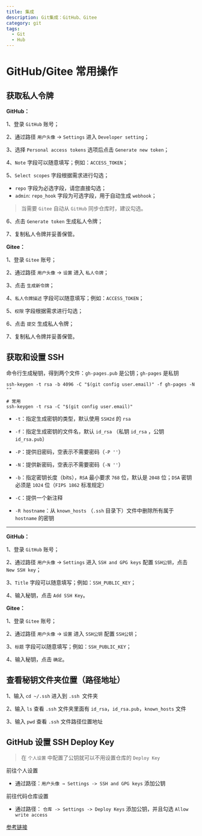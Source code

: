 ```yaml
---
title: 集成
description: Git集成：GitHub、Gitee
category: git
tags:
  - Git
  - Hub
---
```


# GitHub/Gitee 常用操作

## 获取私人令牌

**GitHub：**

1、登录 `GitHub` 账号；

2、通过路径 `用户头像` → `Settings` 进入 `Developer setting`；

3、选择 `Personal access tokens` 选项后点击 `Generate new token`；

4、`Note` 字段可以随意填写；例如：`ACCESS_TOKEN`；

5、`Select scopes` 字段根据需求进行勾选；

- `repo` 字段为必选字段，请您直接勾选；
- `admin`: `repo_hook` 字段为可选字段，用于自动生成 `webhook`；

> 当需要 `Gitee` 自动从 `GitHub` 同步仓库时，建议勾选。

6、点击 `Generate token` 生成私人令牌；

7、复制私人令牌并妥善保管。

**Gitee：**

1、登录 `Gitee` 账号；

2、通过路径 `用户头像` → `设置` 进入 `私人令牌`；

3、点击 `生成新令牌`；

4、`私人令牌描述` 字段可以随意填写；例如：`ACCESS_TOKEN`；

5、`权限` 字段根据需求进行勾选；

6、点击 `提交` 生成私人令牌；

7、复制私人令牌并妥善保管。

## 获取和设置 SSH

命令行生成秘钥，得到两个文件：`gh-pages.pub` 是公钥；`gh-pages` 是私钥

```shell
ssh-keygen -t rsa -b 4096 -C "$(git config user.email)" -f gh-pages -N ""

# 常用
ssh-keygen -t rsa -C "$(git config user.email)"
```

- `-t`：指定生成密钥的类型，默认使用 `SSH2d` 的 `rsa`

- `-f`：指定生成密钥的文件名，默认 `id_rsa` （私钥 `id_rsa` ，公钥 `id_rsa.pub`）

- `-P`：提供旧密码，空表示不需要密码（`-P ''`）

- `-N`：提供新密码，空表示不需要密码（`-N ''`）

- `-b`：指定密钥长度（bits），`RSA` 最小要求 `768` 位，默认是 `2048` 位；`DSA` 密钥必须是 `1024` 位（`FIPS 1862` 标准规定）

- `-C`：提供一个新注释

- `-R hostname`：从 `known_hosts` （`.ssh` 目录下）文件中删除所有属于 `hostname` 的密钥

---

**GitHub：**

1、登录 `GitHub` 账号；

2、通过路径 `用户头像` → `Settings` 进入 `SSH and GPG keys` 配置 `SSH公钥`，点击 `New SSH key`；

3、`Title` 字段可以随意填写；例如：`SSH_PUBLIC_KEY`；

4、输入秘钥，点击 `Add SSH Key`。

**Gitee：**

1、登录 `Gitee` 账号；

2、通过路径 `用户头像` → `设置` 进入 `SSH公钥` 配置 `SSH公钥`；

3、`标题` 字段可以随意填写；例如：`SSH_PUBLIC_KEY`；

4、输入秘钥，点击 `确定`。


## 查看秘钥文件夹位置（路径地址）

1、输入 `cd ~/.ssh` 进入到 `.ssh `文件夹

2、输入 `ls` 查看 `.ssh` 文件夹里面有 `id_rsa`，`id_rsa.pub`，`known_hosts` 文件

3、输入 `pwd` 查看 `.ssh` 文件路径位置地址

## GitHub 设置 SSH Deploy Key

> 在 `个人设置` 中配置了公钥就可以不用设置仓库的 `Deploy Key`

前往个人设置

- 通过路径：`用户头像 → Settings -> SSH and GPG keys` 添加公钥

前往代码仓库设置

- 通过路径： `仓库 -> Settings -> Deploy Keys` 添加公钥，并且勾选 `Allow write access`

[参考链接](https://github.com/peaceiris/actions-gh-pages#%EF%B8%8F-create-ssh-deploy-key)

